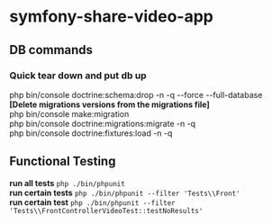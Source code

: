 # symfony-share-video-app


## DB commands
### Quick tear down and put db up
php bin/console doctrine:schema:drop -n -q --force --full-database  
__[Delete migrations versions from the migrations file]__  
php bin/console make:migration  
php bin/console doctrine:migrations:migrate -n -q  
php bin/console doctrine:fixtures:load -n -q

## Functional Testing

__run all tests__ ``` php ./bin/phpunit ```  
__run certain tests__ ``` php ./bin/phpunit --filter 'Tests\\Front' ```  
__run certain test__ ``` php ./bin/phpunit --filter 'Tests\\FrontControllerVideoTest::testNoResults' ```  
